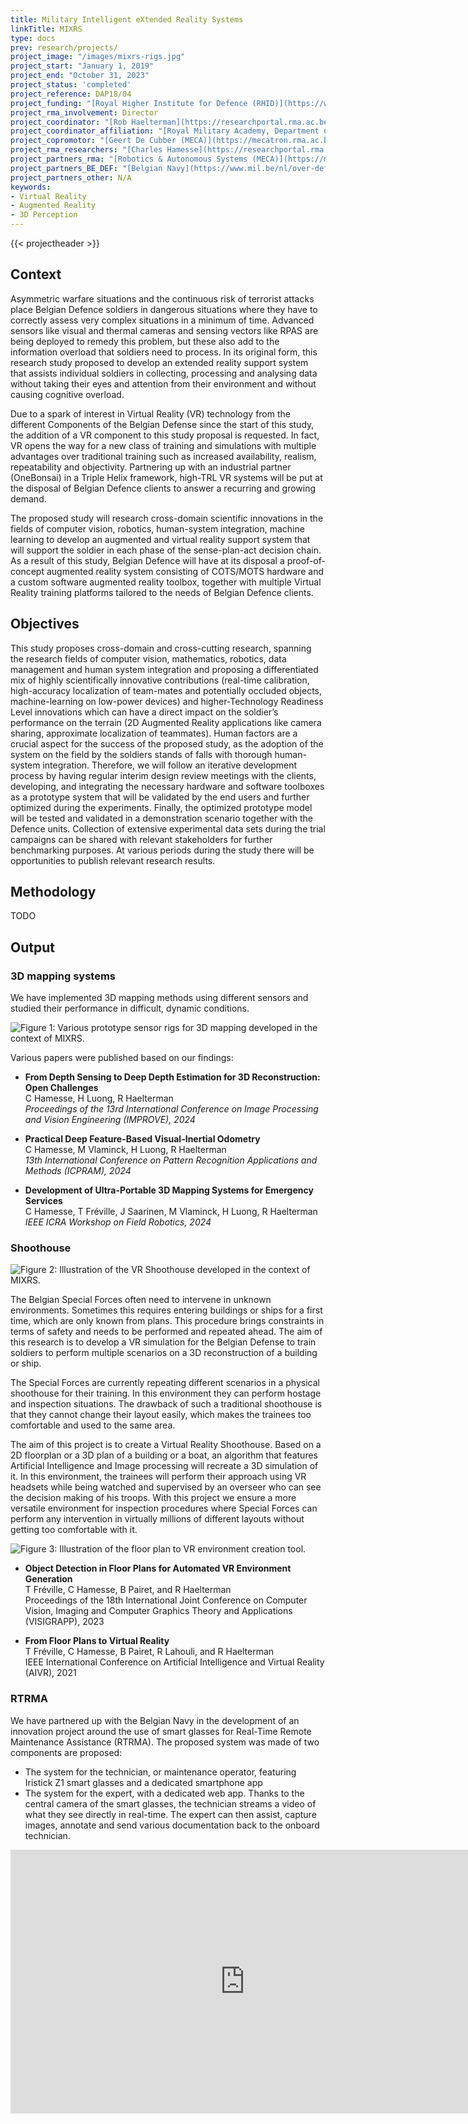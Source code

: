 ```yaml
---
title: Military Intelligent eXtended Reality Systems
linkTitle: MIXRS
type: docs
prev: research/projects/
project_image: "/images/mixrs-rigs.jpg"
project_start: "January 1, 2019"
project_end: "October 31, 2023"
project_status: 'completed'
project_reference: DAP18/04
project_funding: "[Royal Higher Institute for Defence (RHID)](https://www.defence-institute.be/)"
project_rma_involvement: Director
project_coordinator: "[Rob Haelterman](https://researchportal.rma.ac.be/en/persons/robby-haelterman)"
project_coordinator_affiliation: "[Royal Military Academy, Department of Mathematics (MWMW)](https://researchportal.rma.ac.be/en/organisations/mathematics)"
project_copromotor: "[Geert De Cubber (MECA)](https://mecatron.rma.ac.be/index.php/people/geert-de-cubber/)"
project_rma_researchers: "[Charles Hamesse](https://researchportal.rma.ac.be/en/persons/charles-hamesse), [Timothée Freville](https://researchportal.rma.ac.be/en/persons/timoth%C3%A9e-fr%C3%A9ville)"
project_partners_rma: "[Robotics & Autonomous Systems (MECA)](https://mecatron.rma.ac.be/)"
project_partners_BE_DEF: "[Belgian Navy](https://www.mil.be/nl/over-defensie/marinecomponent/)"
project_partners_other: N/A
keywords:
- Virtual Reality
- Augmented Reality
- 3D Perception
---
```


{{< projectheader >}}


## Context
Asymmetric warfare situations and the continuous risk of terrorist attacks place Belgian Defence soldiers in dangerous situations where they have to correctly assess very complex situations in a minimum of time. Advanced sensors like visual and thermal cameras and sensing vectors like RPAS are being deployed to remedy this problem, but these also add to the information overload that soldiers need to process. In its original form, this research study proposed to develop an extended reality support system that assists individual soldiers in collecting, processing and analysing data without taking their eyes and attention from their environment and without causing cognitive overload.

Due to a spark of interest in Virtual Reality (VR) technology from the different Components of the Belgian Defense since the start of this study, the addition of a VR component to this study proposal is requested. In fact, VR opens the way for a new class of training and simulations with multiple advantages over traditional training such as increased availability, realism, repeatability and objectivity. Partnering up with an industrial partner (OneBonsai) in a Triple Helix framework, high-TRL VR systems will be put at the disposal of Belgian Defence clients to answer a recurring and growing demand.

The proposed study will research cross-domain scientific innovations in the fields of computer vision, robotics, human-system integration, machine learning to develop an augmented and virtual reality support system that will support the soldier in each phase of the sense-plan-act decision chain. As a result of this study, Belgian Defence will have at its disposal a proof-of-concept augmented reality system consisting of COTS/MOTS hardware and a custom software augmented reality toolbox, together with multiple Virtual Reality training platforms tailored to the needs of Belgian Defence clients. 

## Objectives
This study proposes cross-domain and cross-cutting research, spanning the research fields of computer vision, mathematics, robotics, data management and human system integration and proposing a differentiated mix of highly scientifically innovative contributions (real-time calibration, high-accuracy localization of team-mates and potentially occluded objects, machine-learning on low-power devices) and higher-Technology Readiness Level innovations which can have a direct impact on the soldier’s performance on the terrain (2D Augmented Reality applications like camera sharing, approximate localization of teammates). 
Human factors are a crucial aspect for the success of the proposed study, as the adoption of the system on the field by the soldiers stands of falls with thorough human-system integration. Therefore, we will follow an iterative development process by having regular interim design review meetings with the clients, developing, and integrating the necessary hardware and software toolboxes as a prototype system that will be validated by the end users and further optimized during the experiments. Finally, the optimized prototype model will be tested and validated in a demonstration scenario together with the Defence units. Collection of extensive experimental data sets during the trial campaigns can be shared with relevant stakeholders for further benchmarking purposes. At various periods during the study there will be opportunities to publish relevant research results.


## Methodology

TODO



## Output

### 3D mapping systems 


We have implemented 3D mapping methods using different sensors and studied their performance in difficult, dynamic conditions.

![](/images/mixrs-rigs.jpg "Figure 1: Various prototype sensor rigs for 3D mapping developed in the context of MIXRS.")

Various papers were published based on our findings:

- **From Depth Sensing to Deep Depth Estimation for 3D Reconstruction: Open Challenges**<br />
C Hamesse, H Luong, R Haelterman<br />
*Proceedings of the 13rd International Conference on Image Processing and Vision Engineering (IMPROVE), 2024*


- **Practical Deep Feature-Based Visual-Inertial Odometry**<br />
C Hamesse, M Vlaminck, H Luong, R Haelterman<br />
*13th International Conference on Pattern Recognition Applications and Methods (ICPRAM), 2024*


- **Development of Ultra-Portable 3D Mapping Systems for Emergency Services**<br />
C Hamesse, T Fréville, J Saarinen, M Vlaminck, H Luong, R Haelterman<br />
*IEEE ICRA Workshop on Field Robotics, 2024*


### Shoothouse

![](/images/mixrs_shoothouse-2.png "Figure 2: Illustration of the VR Shoothouse developed in the context of MIXRS.")

The Belgian Special Forces often need to intervene in unknown environments. Sometimes this requires entering buildings or ships for a first time, which are only known from plans. This procedure brings constraints in terms of safety and needs to be performed and repeated ahead. The aim of this research is to develop a VR simulation for the Belgian Defense to train soldiers to perform multiple scenarios on a 3D reconstruction of a building or ship.

The Special Forces are currently repeating different scenarios in a physical shoothouse for their training. In this environment they can perform hostage and inspection situations. The drawback of such a traditional shoothouse is that they cannot change their layout easily, which makes the trainees too comfortable and used to the same area.

The aim of this project is to create a Virtual Reality Shoothouse. Based on a 2D floorplan or a 3D plan of a building or a boat, an algorithm that features Artificial Intelligence and Image processing will recreate a 3D simulation of it. In this environment, the trainees will perform their approach using VR headsets while being watched and supervised by an overseer who can see the decision making of his troops. With this project we ensure a more versatile environment for inspection procedures where Special Forces can perform any intervention in virtually millions of different layouts without getting too comfortable with it.

![](/images/mixrs_shoothouse-1.png "Figure 3: Illustration of the floor plan to VR environment creation tool.")

- **Object Detection in Floor Plans for Automated VR Environment Generation**<br />
T Fréville, C Hamesse, B Pairet, and R Haelterman<br />
Proceedings of the 18th International Joint Conference on Computer Vision, Imaging and Computer Graphics Theory and Applications (VISIGRAPP), 2023

- **From Floor Plans to Virtual Reality**<br />
T Fréville, C Hamesse, B Pairet, R Lahouli, and R Haelterman<br />
IEEE International Conference on Artificial Intelligence and Virtual Reality (AIVR), 2021


### RTRMA 




We have partnered up with the Belgian Navy in the development of an innovation project around the use of smart glasses for Real-Time Remote Maintenance Assistance (RTRMA). The proposed system was made of two components are proposed: 
- The system for the technician, or maintenance operator, featuring Iristick Z1 smart glasses and a dedicated smartphone app
- The system for the expert, with a dedicated web app. Thanks to the central camera of the smart glasses, the technician streams a video of what they see directly in real-time. The expert can then assist, capture images, annotate and send various documentation back to the onboard technician.

<iframe width="750" height="422" src="https://www.youtube.com/embed/_GyzbKarabI" title="Real-Time Remote Maintenance Assistance (RTRMA)" frameborder="0" allow="accelerometer; autoplay; clipboard-write; encrypted-media; gyroscope; picture-in-picture; web-share" referrerpolicy="strict-origin-when-cross-origin" allowfullscreen></iframe>